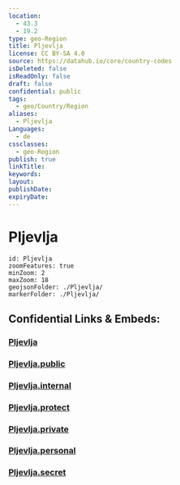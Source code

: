 ```yaml
---
location:
  - 43.3
  - 19.2
type: geo-Region
title: Pljevlja
license: CC BY-SA 4.0
source: https://datahub.io/core/country-codes
isDeleted: false
isReadOnly: false
draft: false
confidential: public
tags:
  - geo/Country/Region
aliases:
  - Pljevlja
Languages:
  - de
cssclasses:
  - geo-Region
publish: true
linkTitle:
keywords:
layout:
publishDate:
expiryDate:
---
```


# Pljevlja

```leaflet
id: Pljevlja
zoomFeatures: true 
minZoom: 2 
maxZoom: 18
geojsonFolder: ./Pljevlja/
markerFolder: ./Pljevlja/
```


## Confidential Links & Embeds: 

### [Pljevlja](/_Standards/Earth/Continent/Europe/Europe~South/Montenegro/Municipalities~Montenegro/Pljevlja.md) 

### [Pljevlja.public](/_public/Earth/Continent/Europe/Europe~South/Montenegro/Municipalities~Montenegro/Pljevlja.public.md) 

### [Pljevlja.internal](/_internal/Earth/Continent/Europe/Europe~South/Montenegro/Municipalities~Montenegro/Pljevlja.internal.md) 

### [Pljevlja.protect](/_protect/Earth/Continent/Europe/Europe~South/Montenegro/Municipalities~Montenegro/Pljevlja.protect.md) 

### [Pljevlja.private](/_private/Earth/Continent/Europe/Europe~South/Montenegro/Municipalities~Montenegro/Pljevlja.private.md) 

### [Pljevlja.personal](/_personal/Earth/Continent/Europe/Europe~South/Montenegro/Municipalities~Montenegro/Pljevlja.personal.md) 

### [Pljevlja.secret](/_secret/Earth/Continent/Europe/Europe~South/Montenegro/Municipalities~Montenegro/Pljevlja.secret.md)

